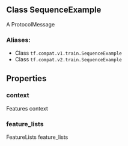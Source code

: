 ## Class SequenceExample

A ProtocolMessage
### Aliases:
- Class `tf.compat.v1.train.SequenceExample`
- Class `tf.compat.v2.train.SequenceExample`
## Properties
### context

Features context
### feature_lists

FeatureLists feature_lists
